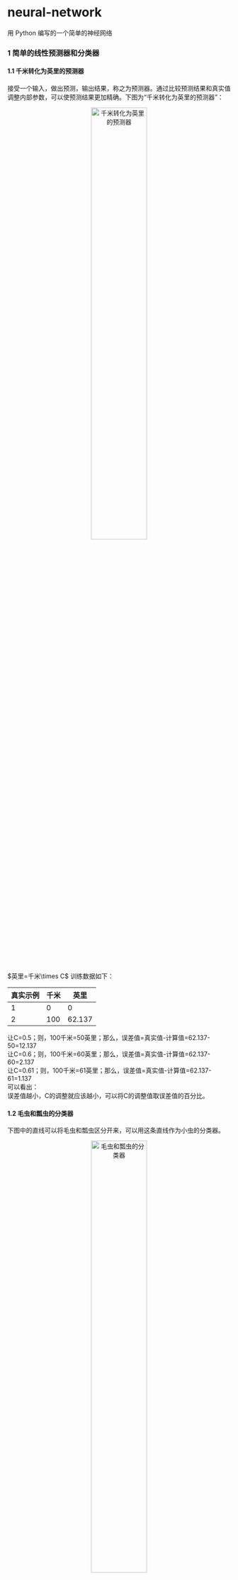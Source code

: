 # neural-network
用 Python 编写的一个简单的神经网络
### 1 简单的线性预测器和分类器
#### 1.1 千米转化为英里的预测器
接受一个输入，做出预测，输出结果，称之为预测器。通过比较预测结果和真实值调整内部参数，可以使预测结果更加精确。下图为“千米转化为英里的预测器”：
<div align="center">
    <img src="static/pic/千米转化为英里的预测器.png" alt="千米转化为英里的预测器" width="50%">
</div>
$英里=千米\times C$
训练数据如下：

|真实示例|千米|英里|
| ---- | ---- | ---- |
|1|0|0|
|2|100|62.137|

让C=0.5；则，100千米=50英里；那么，误差值=真实值-计算值=62.137-50=12.137  
让C=0.6；则，100千米=60英里；那么，误差值=真实值-计算值=62.137-60=2.137  
让C=0.61；则，100千米=61英里；那么，误差值=真实值-计算值=62.137-61=1.137  
可以看出：  
误差值越小，C的调整就应该越小，可以将C的调整值取误差值的百分比。

#### 1.2 毛虫和瓢虫的分类器
下图中的直线可以将毛虫和瓢虫区分开来，可以用这条直线作为小虫的分类器。
<div align="center">
    <img src="static/pic/毛虫和瓢虫的分类器.png" alt="毛虫和瓢虫的分类器" width="50%">
</div>
这条直线可以写为  
$$y=Ax$$
训练数据如下:

|实例|宽度|长度|小虫|
|---|---|---|---|
|1|3.0|1.0|瓢虫|
|2|1.0|3.0|毛虫|

让A=0.25，则直线为$y=0.25x$，不能将小虫区分开来，如下图：
<div align="center">
    <img src="static/pic/毛虫和瓢虫的分类器1.png" alt="毛虫和瓢虫的分类器1" width="50%">
</div>

根据训练样本1，期望目标值设为1.1，避免直线穿过瓢虫；则，误差值=期望目标值-计算值=1.1-0.75=0.35，$\Delta A=0.35÷3=0.1167$；那么A=0.25+0.1167，直线为$y=0.3667x$。  
根据训练样本2，期望目标值设为2.9，避免直线穿过瓢虫；则，误差值=期望目标值-计算值=2.9-1*0.3667=2.5333，$\Delta A=2.5333÷1=2.5333$；那么A=0.3667+2.5333，直线为$y=2.9x$。  

如下图：
<div align="center">
    <img src="static/pic/毛虫和瓢虫的分类器2.png" alt="毛虫和瓢虫的分类器2" width="50%">
</div>
从上图可以看出，最终改进的直线抛弃了先前训练样本的学习结果，可以通过学习率（learning rate）来改进，让$A=A+L\Delta A$。  
设L=0.5，则三条直线分别为：y=0.25x，y=0.3083x，y=1.6042x，如下图：
<div align="center">
    <img src="static/pic/毛虫和瓢虫的分类器3.png" alt="毛虫和瓢虫的分类器2" width="50%">
</div>
